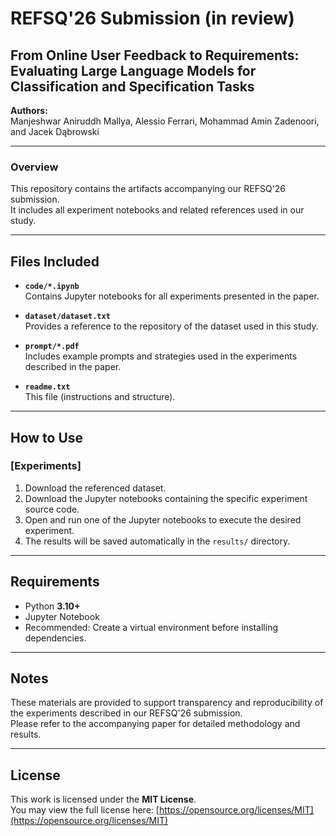 # REFSQ'26 Submission (in review) 
## From Online User Feedback to Requirements: Evaluating Large Language Models for Classification and Specification Tasks

**Authors:**  
Manjeshwar Aniruddh Mallya, Alessio Ferrari, Mohammad Amin Zadenoori, and Jacek Dąbrowski  

---

### Overview

This repository contains the artifacts accompanying our REFSQ'26 submission.  
It includes all experiment notebooks and related references used in our study.

---

## Files Included

- **`code/*.ipynb`**  
  Contains Jupyter notebooks for all experiments presented in the paper.

- **`dataset/dataset.txt`**  
  Provides a reference to the repository of the dataset used in this study.

- **`prompt/*.pdf`**  
  Includes example prompts and strategies used in the experiments described in the paper.

- **`readme.txt`**  
  This file (instructions and structure).

---

## How to Use

### [Experiments]

1. Download the referenced dataset.  
2. Download the Jupyter notebooks containing the specific experiment source code.  
3. Open and run one of the Jupyter notebooks to execute the desired experiment.  
4. The results will be saved automatically in the `results/` directory.

---

## Requirements

- Python **3.10+**
- Jupyter Notebook
- Recommended: Create a virtual environment before installing dependencies.

---

## Notes

These materials are provided to support transparency and reproducibility of the experiments described in our REFSQ'26 submission.  
Please refer to the accompanying paper for detailed methodology and results.

---

## License

This work is licensed under the **MIT License**.  
You may view the full license here: [https://opensource.org/licenses/MIT](https://opensource.org/licenses/MIT)

